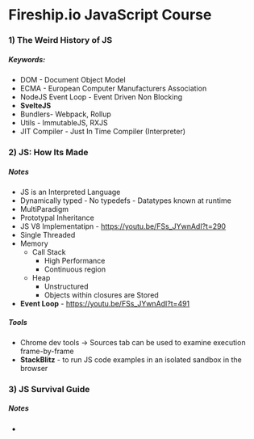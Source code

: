 # Fireship.io JavaScript Course



### 1) The Weird History of JS

##### Keywords:

- DOM - Document Object Model
- ECMA - European Computer Manufacturers Association
- NodeJS Event Loop - Event Driven Non Blocking
- **SvelteJS**
-  Bundlers- Webpack, Rollup
-  Utils - ImmutableJS, RXJS
- JIT Compiler - Just In Time Compiler (Interpreter)



### 2) JS: How Its Made

##### Notes

-  JS is an Interpreted Language
-  Dynamically typed - No typedefs - Datatypes known at runtime
- MultiParadigm
- Prototypal Inheritance
-  JS V8 Implementatipn - https://youtu.be/FSs_JYwnAdI?t=290
-  Single Threaded
- Memory
  - Call Stack
    - High Performance
    - Continuous region 
  - Heap
    - Unstructured 
    - Objects within closures are Stored 
- **Event Loop** - https://youtu.be/FSs_JYwnAdI?t=491





##### Tools

- Chrome dev tools -> Sources tab can be used to examine execution frame-by-frame
- **StackBlitz**  - to run JS code examples in an isolated sandbox in the browser



### 3) JS Survival Guide

##### Notes

- 